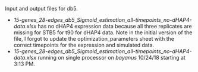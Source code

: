 Input and output files for db5.
* _15-genes_28-edges_db5_Sigmoid_estimation_all-timepoints_no-dHAP4-data.xlsx_ has no dHAP4 expression data because all three replicates are missing for STB5 for t90 for dHAP4 data.
Note in the initial version of the file, I forgot to update the optimization_parameters sheet with the correct timepoints for the expression and simulated data.
* _15-genes_28-edges_db5_Sigmoid_estimation_all-timepoints_no-dHAP4-data.xlsx_ running on single processor on _bayanus_ 10/24/18 starting at 3:13 PM.
